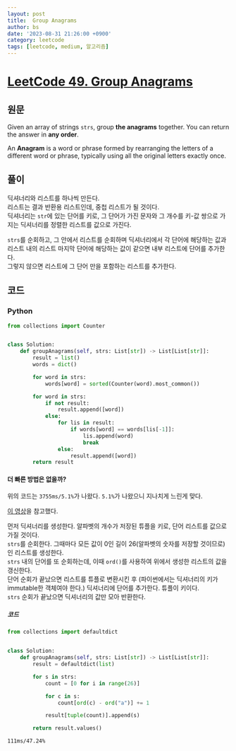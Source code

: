 ```yaml
---
layout: post
title:  Group Anagrams
author: bs
date: '2023-08-31 21:26:00 +0900'
category: leetcode
tags: [leetcode, medium, 알고리즘]
---
```


# [LeetCode 49. Group Anagrams](https://leetcode.com/problems/group-anagrams/)

## 원문
Given an array of strings `strs`, group **the anagrams** together. You can return the answer in **any order**.

An **Anagram** is a word or phrase formed by rearranging the letters of a different word or phrase, typically using all the original letters exactly once.

## 풀이
딕셔너리와 리스트를 하나씩 만든다.<br>
리스트는 결과 반환용 리스트인데, 중첩 리스트가 될 것이다.<br>
딕셔너리는 `str`에 있는 단어를 키로, 그 단어가 가진 문자와 그 개수를 키-값 쌍으로 가지는 딕셔너리를 정렬한 리스트를 값으로 가진다.

`strs`를 순회하고, 그 안에서 리스트를 순회하며 딕셔너리에서 각 단어에 해당하는 값과 리스트 내의 리스트 마지막 단어에 해당하는 값이 같으면 내부 리스트에 단어를 추가한다.<br>
그렇지 않으면 리스트에 그 단어 만을 포함하는 리스트를 추가한다.

## 코드
### Python
```python
from collections import Counter


class Solution:
    def groupAnagrams(self, strs: List[str]) -> List[List[str]]:
        result = list()
        words = dict()

        for word in strs:
            words[word] = sorted(Counter(word).most_common())

        for word in strs:
            if not result:
                result.append([word])
            else:
                for lis in result:
                    if words[word] == words[lis[-1]]:
                        lis.append(word)
                        break
                else:
                    result.append([word])
        return result
```

#### 더 빠른 방법은 없을까?
위의 코드는 `3755ms/5.1%`가 나왔다. `5.1%`가 나왔으니 지나치게 느린게 맞다.

[이 영상](https://www.youtube.com/watch?v=vzdNOK2oB2E)을 참고했다.

먼저 딕셔너리를 생성한다. 알파벳의 개수가 저장된 튜플을 키로, 단어 리스트를 값으로 가질 것이다.<br>
`strs`를 순회한다. 그때마다 모든 값이 0인 길이 26(알파벳의 숫자를 저장할 것이므로)인 리스트를 생성한다.<br>
`strs` 내의 단어를 또 순회하는데, 이때 `ord()`를 사용하여 위에서 생성한 리스트의 값을 갱신한다.<br>
단어 순회가 끝났으면 리스트를 튜플로 변환시킨 후 (파이썬에서는 딕셔너리의 키가 immutable한 객체여야 한다.) 딕셔너리에 단어를 추가한다. 튜플이 키이다.<br>
`strs` 순회가 끝났으면 딕셔너리의 값만 모아 반환한다.

##### 코드
```python
from collections import defaultdict


class Solution:
    def groupAnagrams(self, strs: List[str]) -> List[List[str]]:
        result = defaultdict(list)

        for s in strs:
            count = [0 for i in range(26)]

            for c in s:
                count[ord(c) - ord("a")] += 1

            result[tuple(count)].append(s)

        return result.values()
```

`111ms/47.24%`